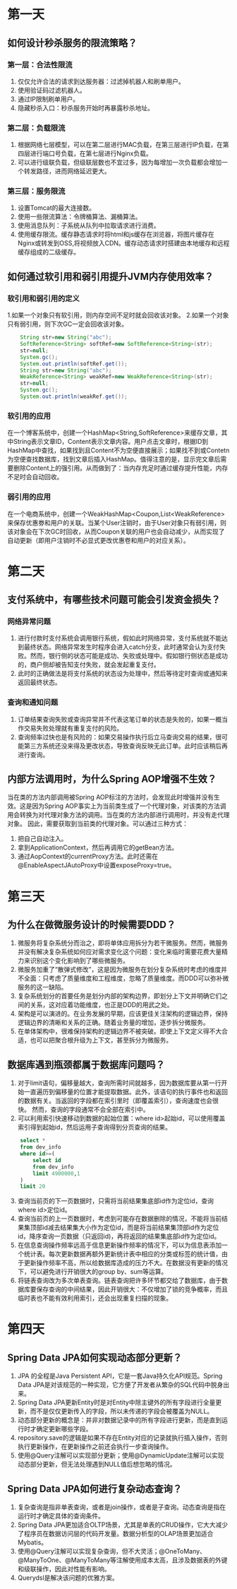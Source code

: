 # 第一天
## 如何设计秒杀服务的限流策略？
### 第一层：合法性限流
1. 仅仅允许合法的请求到达服务器：过滤掉机器人和刷单用户。
2. 使用验证码过滤机器人。
3. 通过IP限制刷单用户。
4. 隐藏秒杀入口：秒杀服务开始时再暴露秒杀地址。
### 第二层：负载限流
1. 根据网络七层模型，可以在第二层进行MAC负载，在第三层进行IP负载，在第四层进行端口号负载，在第七层进行Nginx负载。
2. 可以进行级联负载，但级联层数也不宜过多，因为每增加一次负载都会增加一个转发路径，进而网络延迟更大。
### 第三层：服务限流
1. 设置Tomcat的最大连接数。
2. 使用一些限流算法：令牌桶算法、漏桶算法。
3. 使用消息队列：子系统从队列中拉取请求进行消费。
4. 使用缓存限流。缓存静态请求时将html和js缓存在浏览器，将图片缓存在Nginx或转发到OSS,将视频放入CDN。缓存动态请求时搭建由本地缓存和远程缓存组成的二级缓存。

## 如何通过软引用和弱引用提升JVM内存使用效率？
### 软引用和弱引用的定义
1.如果一个对象只有软引用，则内存空间不足时就会回收该对象。
2.如果一个对象只有弱引用，则下次GC一定会回收该对象。
```Java
	String str=new String("abc");
	SoftReference<String> softRef=new SoftReference<String>(str);
	str=null;
	System.gc();
	System.out.println(softRef.get());
	String str=new String("abc");
	WeakReference<String> weakRef=new WeakReference<String>(str);
	str=null;
	System.gc();
	System.out.println(weakRef.get());
```
### 软引用的应用
在一个博客系统中，创建一个HashMap<String,SoftReference<Content>>来缓存文章，其中String表示文章ID，Content表示文章内容。用户点击文章时，根据ID到HashMap中查找，如果找到且Content不为空便直接展示；如果找不到或Contetn为空便查找数据库，找到文章后插入HashMap。值得注意的是，显示完文章后需要删除Content上的强引用。从而做到了：当内存充足时通过缓存提升性能，内存不足时会自动回收。

### 弱引用的应用
在一个电商系统中，创建一个WeakHashMap<Coupon,List<WeakReference<User>>来保存优惠劵和用户的关联。当某个User注销时，由于User对象只有弱引用，则该对象会在下次GC时回收，从而Coupon关联的用户也会自动减少，从而实现了自动更新（即用户注销时不必显式更改优惠卷和用户的对应关系）。

# 第二天
## 支付系统中，有哪些技术问题可能会引发资金损失？
### 网络异常问题
1. 进行付款时支付系统会调用银行系统，假如此时网络异常，支付系统就不能达到最终状态。网络异常发生时程序会进入catch分支，此时通常会认为支付失败。然而，银行侧的状态可能是成功、失败或处理中。假如银行侧状态是成功的，商户侧却被告知支付失败，就会发起重复支付。
2. 此时的正确做法是将支付系统的状态设为处理中，然后等待定时查询或通知来返回最终状态。
### 查询和通知问题
1. 订单结果查询失败或查询异常并不代表这笔订单的状态是失败的，如果一概当作交易失败处理就有重复支付的风险。
2. 查询频率过快也是有风险的：如果交易操作执行后立马查询交易的结果，很可能第三方系统还没来得及更改状态，导致查询反映无此订单。此时应该稍后再进行查询。

## 内部方法调用时，为什么Spring AOP增强不生效？
当在类的方法内部调用被Spring AOP标注的方法时，会发现此时增强并没有生效。这是因为Spring AOP事实上为当前类生成了一个代理对象，对该类的方法调用会转换为对代理对象方法的调用。当在类的方法内部进行调用时，并没有走代理对象。
因此，需要获取到当前类的代理对象。可以通过三种方式：
1. 把自己自动注入。
2. 拿到ApplicationContext，然后再调用它的getBean方法。
3. 通过AopContext的currentProxy方法。此时还需在@EnableAspectJAutoProxy中设置exposeProxy=true。

# 第三天
## 为什么在做微服务设计的时候需要DDD？
1. 微服务将复杂系统分而治之，即将单体应用拆分为若干微服务。然而，微服务并没有解决复杂系统如何应对需求变化这个问题：变化来临时需要花费大量精力来识别这个变化影响到了哪些微服务。
2. 微服务加重了“散弹式修改”，这是因为微服务在划分复杂系统时考虑的维度并不全面：只考虑了质量维度和工程维度，忽略了质量维度。而DDD可以弥补微服务的这一缺陷。
3. 复杂系统划分的首要任务是划分内部的架构边界，即划分上下文并明确它们之间的关系，这对应着功能维度，也正是DDD的用武之处。
4. 架构是可以演进的。在业务发展的早期，应该更佳关注架构的逻辑边界，保持逻辑边界的清晰和关系的正确。随着业务量的增加，逐步拆分微服务。
5. 在单体架构中，很难保持架构的逻辑边界不被突破。即使上下文定义得不大合适，也可以把聚合根升级为上下文，甚至拆分为微服务。

## 数据库遇到瓶颈都属于数据库问题吗？
1. 对于limit语句，偏移量越大，查询所需时间就越多，因为数据库要从第一行开始一直遍历到偏移量的位置才能提取数据。此外，该语句的执行事件也和返回的数据有关。当返回的字段都在索引里时（即覆盖索引），查询速度也会很快。    然而，查询的字段通常不会全部在索引中。      
2. 可以利用索引快速移动到数据的起始位置：where id>起始id，可以使用覆盖索引得到起始id，然后运用子查询得到分页查询的结果。
```sql
	select *
	from dev_info
	where id>=(
		select id
		from dev_info
		limit 4900000,1
	)
	limit 20
```
3. 查询当前页的下一页数据时，只需将当前结果集底部id作为定位id，查询where id>定位id。
4. 查询当前页的上一页数据时，考虑到可能存在数据删除的情况，不能将当前结果集顶部id减去结果集大小作为定位id，而是将当前结果集顶部id作为定位id，降序查询一页数据（只返回id)，再将返回的结果集底部id作为定位id。
5. 在信息查询操作频率远高于信息更新操作频率的情况下，可以为信息表添加一个统计表。每次更新数据再额外更新统计表中相应的分类或标签的统计值，由于更新操作频率不高，所以给数据库造成的压力不大。在数据没有更新的情况下，可以避免进行开销很大的group by、sum等运算。
6. 将链表查询改为多次单表查询。链表查询把许多环节都交给了数据库，由于数据库要保存查询的中间结果，因此开销很大：不仅增加了锁的竞争概率，而且临时表也不能有效利用索引，还会出现重复扫描的现象。

# 第四天
## Spring Data JPA如何实现动态部分更新？
1. JPA 的全程是Java Persistent API，它是一套Java持久化API规范。Spring Data JPA是对该规范的一种实现，它方便了开发者从繁杂的SQL代码中脱身出来。 
2. Spring Data JPA更新Entity时是对Entity中除主键外的所有字段进行全量更新，而不是仅仅更新传入的字段，所以未传递的字段会被覆盖为NULL。
3. 动态部分更新的概念是：并非对数据记录中的所有字段进行更新，而是直到运行时才确定更新哪些字段。
4. repository.save的逻辑是如果不存在Entity对应的记录就执行插入操作，否则执行更新操作，在更新操作之前还会执行一步查询操作。
5. 使用@Query注解可以实现部分更新；使用@DynamicUpdate注解可以实现动态部分更新，但无法处理遇到NULL值后想忽略的情况。
## Spring Data JPA如何进行复杂动态查询？
1. 复杂查询是指非单表查询，或者是join操作，或者是子查询。动态查询是指在运行时才确定具体的查询条件。
2. Spring Data JPA更加适合OLTP场景，尤其是单表的CRUD操作，它大大减少了程序员在数据访问层的代码开发量。数据分析型的OLAP场景更加适合Mybatis。
3. 使用@Query注解可以实现复杂查询，但不大灵活；@OneToMany、@ManyToOne、@ManyToMany等注解使用成本太高，且涉及数据表的外键和级联操作，因此对性能有影响。
4. Querydsl是解决该问题的优雅方案。
